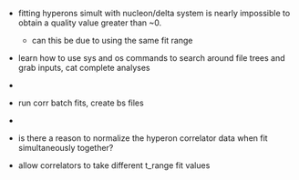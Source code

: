 

- fitting hyperons simult with nucleon/delta system is nearly impossible to obtain a quality value greater than ~0. 
  - can this be due to using the same fit range 
- learn how to use sys and os commands to search around file trees and grab inputs, cat complete analyses 
- 
- run corr batch fits, create bs files 
- 
- is there a reason to normalize the hyperon correlator data when fit simultaneously together? 

- allow correlators to take different t_range fit values 

